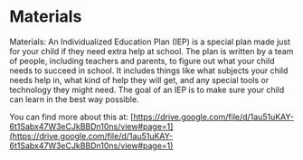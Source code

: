 # Materials
Materials: An Individualized Education Plan (IEP) is a special plan made just for your child if they need extra help at school. The plan is written by a team of people, including teachers and parents, to figure out what your child needs to succeed in school. It includes things like what subjects your child needs help in, what kind of help they will get, and any special tools or technology they might need. The goal of an IEP is to make sure your child can learn in the best way possible.

You can find more about this at: [https://drive.google.com/file/d/1au51uKAY-6t1Sabx47W3eCJkBBDn10ns/view#page=1](https://drive.google.com/file/d/1au51uKAY-6t1Sabx47W3eCJkBBDn10ns/view#page=1)
